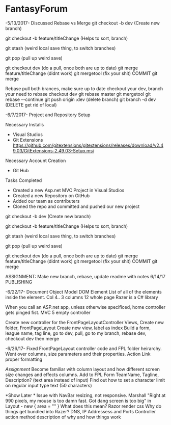# FantasyForum

-5/13/2017- Discussed Rebase vs Merge
git checkout -b dev        (Create new branch)

git checkout -b feature/titleChange   (Helps to sort, branch)

git stash   (weird local save thing, to switch branches)

git pop   (pull up weird save)

git checkout dev    (do a pull, once both are up to date)
git merge feature/titleChange   (didnt work)
git mergetool   (fix your shit)
COMMIT  git merge

Rebase 
pull both brances, make sure up to date
checkout your dev, branch your need to rebase
checkout dev
git rebase master
git mergetool
git rebase --continue
git push origin :dev    (delete branch)
git branch -d dev   (DELETE get rid of local)

-6/7/2017-  Project and Repository Setup

Necessary Installs
- Visual Studios 
- Git Extensions https://github.com/gitextensions/gitextensions/releases/download/v2.49.03/GitExtensions-2.49.03-Setup.msi

Necessary Account Creation
- Git Hub

Tasks Completed
- Created a new Asp.net MVC Project in Visual Studios
- Created a new Repository on GitHub
- Added our team as contributers
- Cloned the repo and committed and pushed our new project

git checkout -b dev        (Create new branch)

git checkout -b feature/titleChange   (Helps to sort, branch)

git stash   (weird local save thing, to switch branches)

git pop   (pull up weird save)

git checkout dev    (do a pull, once both are up to date)
git merge feature/titleChange   (didnt work)
git mergetool   (fix your shit)
COMMIT  git merge


ASSIGNMENT: Make new branch, rebase, update readme with notes
6/14/17
PUBLISHING


-6/22/17-
Document Object Model DOM Element
List of all of the elements inside the element.
Col 4.. 3 columns    12 whole page
Razer is a C# library

When you call an ASP.net app, unless otherwise specificed, home controller gets pinged fist.
MVC 5 empty controller

Create new controller for the FrontPageLayoutController
Views, Create new folder, FrontPageLayout
Create new view, label as index
Build a form, league name, tag line, 
go to dev, pull, go to my branch, rebase dev, checkout dev then merge

-6/26/17-
Fixed FrontPageLayout controller code and FPL folder heirarchy.
Went over columns, size parameters and their properties.
Action Link proper formatting

*Assignment*
Become familiar with column layout and how different screen size changes and effects columns.
Add to FPL Form  TeamName, Tagline, Description? (text area instead of input)
Find out how to set a character limit on regular input type text (50 characters)


*Show Later * 
Issue with NavBar resizing, not responsive. Marshall "Right at 990 pixels, my mouse is too damn fast. Got dang screen is too big"
in Layout - new { area = "" }  What does this mean?
Razor render css
Why do things get bundled into Razer?
DNS, IP Addressess and Ports
Controller action method description of why and how things work